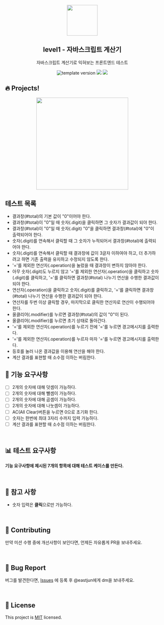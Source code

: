 <p align="middle" >
  <img width="100px;" src="https://github.com/woowacourse/javascript-calculator/blob/main/src/images/calculator.png?raw=true"/>
</p>
<h2 align="middle">level1 - 자바스크립트 계산기</h2>
<p align="middle">자바스크립트 계산기로 익혀보는 프론트엔드 테스트</p>
<p align="middle">
<img src="https://img.shields.io/badge/version-1.0.0-blue?style=flat-square" alt="template version"/>
<img src="https://img.shields.io/badge/language-html-blue.svg?style=flat-square"/>
<a href="https://github.com/daybrush/moveable/blob/master/LICENSE" target="_blank">
  <img src="https://img.shields.io/github/license/daybrush/moveable.svg?style=flat-square&label=license&color=08CE5D"/>
  </a>
</p>

## 🔥 Projects!

<p align="middle">
  <img width="300" src="https://techcourse-storage.s3.ap-northeast-2.amazonaws.com/805329299a1a43c4850c410a545caf24">
</p>

## 테스트 목록

- 결과창(#total)의 기본 값이 "0"이어야 한다.
- 결과창(#total)이 "0"일 때 숫자(.digit)을 클릭하면 그 숫자가 결과값이 되야 한다.
- 결과창(#total)이 "0"일 때 숫자(.digit) "0"을 클릭하면 결과창(#total)에 "0"이 출력되어야 한다.
- 숫자(.digit)를 연속해서 클릭할 때 그 숫자가 누적되어서 결과창(#total)에 출력되어야 한다.
- 숫자(.digit)를 연속해서 클릭할 때 결과창에 값이 3글자 이하여야 하고, 더 추가하려고 하면 기존 출력을 유지하고 수정되지 않도록 한다.
- '='를 제외한 연산자(.operation)을 눌렀을 때 결과창이 변하지 않아야 한다.
- 아무 숫자(.digit)도 누르지 않고 '='를 제외한 연산자(.operation)을 클릭하고 숫자(.digit)를 클릭하고, '='를 클릭하면 결과창(#total) 나누기 연산을 수행한 결과값이 되야 한다.
- 연산자(.operation)을 클릭하고 숫자(.digit)를 클릭하고, '='를 클릭하면 결과창(#total) 나누기 연산을 수행한 결과값이 되야 한다.
- 연산자를 두번 이상 클릭할 경우, 마지막으로 클릭한 연산자로 연산이 수행되어야 한다.
- 올클리어(.modifier)를 누르면 결과창(#total)의 값이 "0"이 된다.
- 올클리어(.modifier)를 누르면 초기 상태로 돌아간다.
- '='를 제외한 연산자(.operation)를 누르기 전에 '='를 누르면 경고메시지를 출력한다.
- '='를 제외한 연산자(.operation)를 누르자 마자 '='를 누르면 경고메시지를 출력한다.
- 등호를 눌러 나온 결과값을 이용해 연산을 해야 한다.
- 계산 결과를 표현할 때 소수점 이하는 버림한다.

## 🎯 기능 요구사항

- [ ] 2개의 숫자에 대해 덧셈이 가능하다.
- [ ] 2개의 숫자에 대해 뺄셈이 가능하다.
- [ ] 2개의 숫자에 대해 곱셈이 가능하다.
- [ ] 2개의 숫자에 대해 나눗셈이 가능하다.
- [ ] AC(All Clear)버튼을 누르면 0으로 초기화 한다.
- [ ] 숫자는 한번에 최대 3자리 수까지 입력 가능하다.
- [ ] 계산 결과를 표현할 때 소수점 이하는 버림한다.

<br/>

## 📊 테스트 요구사항

**기능 요구사항에 제시된 7개의 항목에 대해 테스트 케이스를 만든다.**

<br/>

## 📄 참고 사항

- 숫자 입력은 **클릭**으로만 가능하다.

<br/>

## 👏 Contributing

만약 미션 수행 중에 개선사항이 보인다면, 언제든 자유롭게 PR을 보내주세요.

<br/>

## 🐞 Bug Report

버그를 발견한다면, [Issues](https://github.com/woowacourse/javascript-calculator/issues) 에 등록 후 @eastjun에게 dm을 보내주세요.

<br/>

## 📝 License

This project is [MIT](https://github.com/woowacourse/javascript-calculator/blob/master/LICENSE) licensed.
